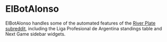 # ElBotAlonso

ElBotAlonso handles some of the automated features of the [River Plate subreddit](https://www.reddit.com/r/CARiverPlate), including the Liga Profesional de Argentina standings table and Next Game sidebar widgets.
